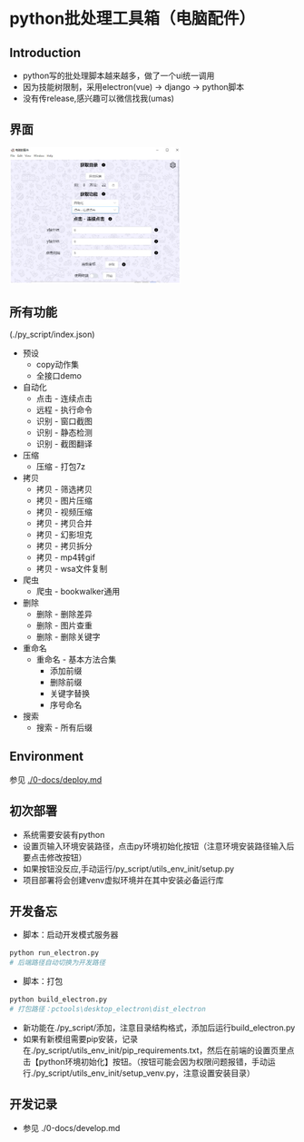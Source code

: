# python批处理工具箱（电脑配件）






## Introduction
- python写的批处理脚本越来越多，做了一个ui统一调用
- 因为技能树限制，采用electron(vue) -> django -> python脚本
- 没有传release,感兴趣可以微信找我(umas)



## 界面

<img src="https://github.com/umas2022/pctools/blob/main/0-docs/img/example.jpg" width="60%" height="30%">



## 所有功能
(./py_script/index.json)
- 预设
  - copy动作集
  - 全接口demo
- 自动化
  - 点击 - 连续点击
  - 远程 - 执行命令
  - 识别 - 窗口截图
  - 识别 - 静态检测
  - 识别 - 截图翻译
- 压缩
  - 压缩 - 打包7z
- 拷贝
  - 拷贝 - 筛选拷贝
  - 拷贝 - 图片压缩
  - 拷贝 - 视频压缩
  - 拷贝 - 拷贝合并
  - 拷贝 - 幻影坦克
  - 拷贝 - 拷贝拆分
  - 拷贝 - mp4转gif
  - 拷贝 - wsa文件复制
- 爬虫
  - 爬虫 - bookwalker通用
- 删除
  - 删除 - 删除差异
  - 删除 - 图片查重
  - 删除 - 删除关键字
- 重命名
  - 重命名 - 基本方法合集
    - 添加前缀
    - 删除前缀
    - 关键字替换
    - 序号命名
- 搜索
  - 搜索 - 所有后缀


## Environment
参见 [./0-docs/deploy.md](https://github.com/umas2022/pctools/blob/main/0-docs/deploy.md)


## 初次部署
- 系统需要安装有python
- 设置页输入环境安装路径，点击py环境初始化按钮（注意环境安装路径输入后要点击修改按钮）
- 如果按钮没反应,手动运行/py_script/utils_env_init/setup.py
- 项目部署将会创建venv虚拟环境并在其中安装必备运行库


## 开发备忘

- 脚本：启动开发模式服务器

```bash
python run_electron.py
# 后端路径自动切换为开发路径
```

- 脚本：打包

```bash
python build_electron.py
# 打包路径：pctools\desktop_electron\dist_electron
```


- 新功能在./py_script/添加，注意目录结构格式，添加后运行build_electron.py
- 如果有新模组需要pip安装，记录在./py_script/utils_env_init/pip_requirements.txt，然后在前端的设置页里点击【python环境初始化】按钮。（按钮可能会因为权限问题报错，手动运行./py_script/utils_env_init/setup_venv.py，注意设置安装目录）



## 开发记录

- 参见 ./0-docs/develop.md